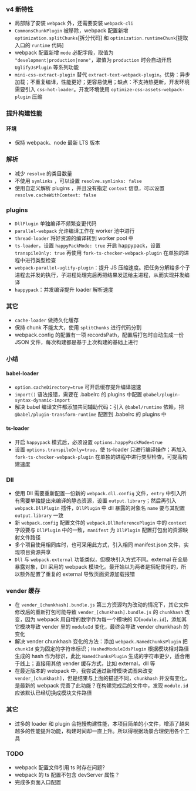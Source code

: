 ### v4 新特性

+ 局部除了安装 `webpack` 外，还需要安装 `webpack-cli`
+ `CommonsChunkPlugin` 被移除，webpack 配置新增 `optimization.splitChunks`[拆分代码] 和 `optimization.runtimeChunk`[提取入口的 `runtime` 代码]
+ webpack 配置新增 `mode` 必配字段，取值为 `"development|production|none"`，取值为 `production` 时会自动开启 `UglifyJsPlugin` 等系列功能
+ `mini-css-extract-plugin` 替代 `extract-text-webpack-plugin`。优势：异步加载；不重复编译，性能更好；更容易使用；缺点：不支持热更新，开发环境需要引入 `css-hot-loader`。开发环境使用 `optimize-css-assets-webpack-plugin` 压缩

### 提升构建性能

#### 环境
+ 保持 webpack、node 最新 LTS 版本

### 解析
+ 减少 `resolve` 的类目数量
+ 不使用 `symlinks` ，可以设置 `resolve.symlinks: false`
+ 使用自定义解析 plugins ，并且没有指定 `context` 信息，可以设置 `resolve.cacheWithContext: false`

### plugins
+ `DllPlugin` 单独编译不频繁变更代码
+ `parallel-webpack` 允许编译工作在 worker 池中进行
+ `thread-loader` 将好资源的编译转到 worker pool 中
+ `ts-loader`，设置 `happyPackMode: true` 开启 happypack，设置 `transpileOnly: true` 再使用 `fork-ts-checker-webpack-plugin` 在单独的进程中进行类型检查
+ `webpack-parallel-uglify-plugin`：提升 JS 压缩速度。把任务分解给多个子进程去并发的执行，子进程处理完后再把结果发送给主进程，从而实现并发编译
+ `happypack`：并发编译提升 loader 解析速度

### 其它
+ `cache-loader` 做持久化缓存
+ 保持 chunk 不能太大，使用 `splitChunks` 进行代码分割
+ webpack.config 的配置有一项 recordsPath，配置后打包时自动生成一份 JSON 文件，每次构建都是基于上次构建的基础上进行

### 小结

#### babel-loader
+ `option.cacheDirectory=true` 可开启缓存提升编译速速
+ `import()` 语法报错，需要在 .babelrc 的 plugins 中配置 `@babel/plugin-syntax-dynamic-import`
+ 解决 babel 编译文件都添加共同辅助代码：引入 `@babel/runtime` 依赖，把 `@babel/plugin-transform-runtime` 配置到 .babelrc 的 plugins 中

#### ts-loader
+ 开启 `happypack` 模式后，必须设置 `options.happyPackMode=true`
+ 设置 `options.transpileOnly=true`，使 ts-loader 只进行编译操作；再加入 `fork-ts-checker-webpack-plugin` 在单独的进程中进行类型检查。可提高构建速度

### Dll
+ 使用 Dll 需要重新配置一份新的 `webpack.dll.config` 文件，`entry` 中引入所有需要单独提出来编译的静态资源，设置 `output.library`；然后再引入 `webpack.DllPlugin` 插件，`DllPlugin` 中 dll 暴露的对象名 `name` 要与其配置 `output.library` 一致
+ 新 `webpack.config` 配置文件的 `webpack.DllReferencePlugin` 中的 `context` 字段要与 `DllPlugin` 中的一致，`manifest` 为 `DllPlugin` 配置打包出的资源映射文件路径
+ 多个项目使用相同库时，也可采用此方式，引入相同 manifest.json 文件，实现项目资源共享
+ `Dll` 与 `webpack.external` 功能类似，但模块引入方式不同。external 在全局暴露对象，Dll 采用的 webpack 模块化。最开始以为两者是搭配使用的，所以额外配置了重复的 external 导致页面资源加载报错

### vender 缓存
+ 在 `vender_[chunkhash].bundle.js` 第三方资源均为改动的情况下，其它文件修改后的重新打包可能导致 `vender_[chunkhash].bundle.js` 的 `chunkhash` 改变，因为 webpack 用自增的数字作为每一个模块的 ID[`module.id`]，添加其它模块导致 vender 里的 `moduleId` 变化，最终会导致 vender chunkhash 的变化
+ 解决 vender chunkhash 变化的方法：添加 `webpack.NamedChunksPlugin` 把 `chunkId` 变为固定的字符串标识；`HashedModuleIdsPlugin` 根据模块相对路径生成的 hash 作为标识，此比 `NamedChunksPlugin` 生成的字符串更少，适合用于线上；直接用其他 vender 缓存方式，比如 external，dll 等
+ 在最近版本的 webpack 中，我尝试通过新增模块试图来改变 `vender_[chunkhash]`，但是结果与上面的描述不同，`chunkhash` 并没有变化，是最新的 webpack 完善了此功能？在构建完成后的文件中，发现 `module.id` 应该默认已经切换成模块文件路径

### 其它
+ 过多的 loader 和 plugin 会拖慢构建性能，本项目简单的小文件，增添了越来越多的性能提升功能，构建时间却一直上升。所以得根据场景合理使用各个工具

### TODO

+ webpack 配置文件引用 ts 时存在问题?
+ webpack 的 ts 配置不包含 devServer 属性？
+ 完成多页面入口配置
